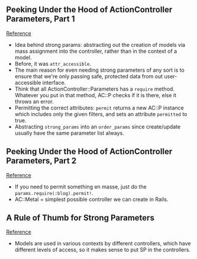## Peeking Under the Hood of ActionController Parameters, Part 1
[Reference](http://vaidehijoshi.github.io/blog/2015/11/17/peeking-under-the-hood-of-actioncontroller-parameters-part-1/)

- Idea behind strong params: abstracting out the creation of models via mass assignment into the controller, rather than in the context of a model.
- Before, it was `attr_accessible`.
- The main reason for even needing strong parameters of any sort is to ensure that we're only passing safe, protected data from out user-accessible interface.
- Think that all ActionController::Parameters has a `require` method. Whatever you put in that method, AC::P checks if it is there, else it throws an error.
- Permitting the correct attributes: `permit` returns a new AC::P instance which includes only the given filters, and sets an attribute `permitted` to true.
- Abstracting `strong_params` into an `order_params` since create/update usually have the same parameter list always.

## Peeking Under the Hood of ActionController Parameters, Part 2
[Reference](http://vaidehijoshi.github.io/blog/2015/11/24/peeking-under-the-hood-of-actioncontroller-parameters-part-2/)

- If you need to permit something en masse, just do the `params.require(:blog).permit!`.
- AC::Metal = simplest possible controller we can create in Rails.

## A Rule of Thumb for Strong Parameters
[Reference](http://patshaughnessy.net/2014/6/16/a-rule-of-thumb-for-strong-parameters)

- Models are used in various contexts by different controllers, which have different levels of access, so it makes sense to put SP in the controllers.
